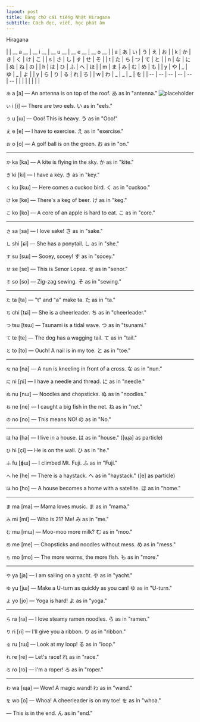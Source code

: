 ```yaml
---
layout: post
title: Bảng chữ cái tiếng Nhật Hiragana
subtitle: Cách đọc, viết, học phát âm 
---
```


Hiragana

|  | __ a __ | __ i __ | __ u __ | __ e __ | __ o __ |
|  a  |  	あ	  |  	い	  |  	う	  |  	え	  |  	お	  |
|  k  |  	か |  	き |  	く |  	け |  	こ |
|  s  | さ | し | す | せ | そ |
|  t  | た | ち | つ | て | と |
|  n  | な | に | ぬ | ね | の |
|  h  | は | ひ | ふ | へ | ほ |
|  m  | ま | み | む | め | も |
|  y  | や | _ | ゆ | _ | よ |
|  y  | ら | り | る | れ | ろ |
|  w  | わ | _ | _ | _ | を |
| -- | -- | -- | -- | -- | -- |
| | | | | | |

`あ` a [a] 	— An antenna is on top of the roof. あ as in "antenna."
![placeholder](http://boxxv.com/img/a.png "あ")

`い` i [i] 	&mdash; There are two eels. い as in "eels."

`う` u [ɯ] 	— Ooo! This is heavy. う as in "Ooo!"

`え` e [e] 	— I have to exercise. え as in "exercise."

`お` o [o] 	— A golf ball is on the green. お as in "on."

-----

`か` ka [ka] 	— A kite is flying in the sky. か as in "kite."

`き` ki [ki] 	— I have a key. き as in "key."

`く` ku [kɯ] 		— Here comes a cuckoo bird. く as in "cuckoo."

`け` ke [ke] 	— There's a keg of beer. け as in "keg."

`こ` ko [ko] 	— A core of an apple is hard to eat. こ as in "core."

-----

`さ` sa [sa] 	— I love sake! さ as in "sake."

`し` shi [ɕi] 	— She has a ponytail. し as in "she."

`す` su [sɯ] 	— Sooey, sooey! す as in "sooey."

`せ` se [se] 	— This is Senor Lopez. せ as in "senor."

`そ` so [so] 	— Zig-zag sewing. そ as in "sewing."

-----

`た` ta [ta]  	— "t" and "a" make ta. た as in "ta."

`ち` chi [tɕi]	— She is a cheerleader. ち as in "cheerleader."

`つ` tsu [tsɯ]	— Tsunami is a tidal wave. つ as in "tsunami."

`て` te [te] 	— The dog has a wagging tail. て as in "tail."

`と` to [to] 	— Ouch! A nail is in my toe. と as in "toe."

-----

`な` na [na] 	— A nun is kneeling in front of a cross. な as in "nun."

`に` ni [ɲi] 	— I have a needle and thread. に as in "needle."

`ぬ` nu [nɯ] 	— Noodles and chopsticks. ぬ as in "noodles."

`ね` ne [ne] 	— I caught a big fish in the net. ね as in "net."

`の` no [no] 	— This means NO! の as in "No."

-----

`は` ha [ha] 	— I live in a house. は as in "house."
([ɰa] as particle)

`ひ` hi [çi] 	— He is on the wall. ひ as in "he."

`ふ` fu [ɸɯ] 	— I climbed Mt. Fuji. ふ as in "Fuji."

`へ` he [he] 	— There is a haystack. へ as in "haystack."
([e] as particle)

`ほ` ho [ho] 	— A house becomes a home with a satellite. ほ as in "home."

-----

`ま` ma [ma] 	— Mama loves music. ま as in "mama."

`み` mi [mi] 	— Who is 21? Me! み as in "me."

`む` mu [mɯ] 	— Moo-moo more milk? む as in "moo."

`め` me [me] 	— Chopsticks and noodles without mess. め as in "mess."

`も` mo [mo] 	— The more worms, the more fish. も as in "more."

-----

`や` ya [ja] 	— I am sailing on a yacht. や as in "yacht."

`ゆ` yu [jɯ] 	— Make a U-turn as quickly as you can! ゆ as in "U-turn."

`よ` yo [jo] 	— Yoga is hard! よ as in "yoga."

-----

`ら` ra [ɾa] 	— I love steamy ramen noodles. ら as in "ramen."

`り` ri [ɾi] 	— I'll give you a ribbon. り as in "ribbon."

`る` ru [ɾɯ] 	— Look at my loop! る as in "loop."

`れ` re [ɾe] 	— Let's race! れ as in "race."

`ろ` ro [ɾo] 	— I'm a roper! ろ as in "roper."

-----

`わ` wa [ɰa] 	— Wow! A magic wand! わ as in "wand."


`を` wo [o]  	— Whoa! A cheerleader is on my toe! を as in "whoa."


— This is in the end. ん as in "end."
